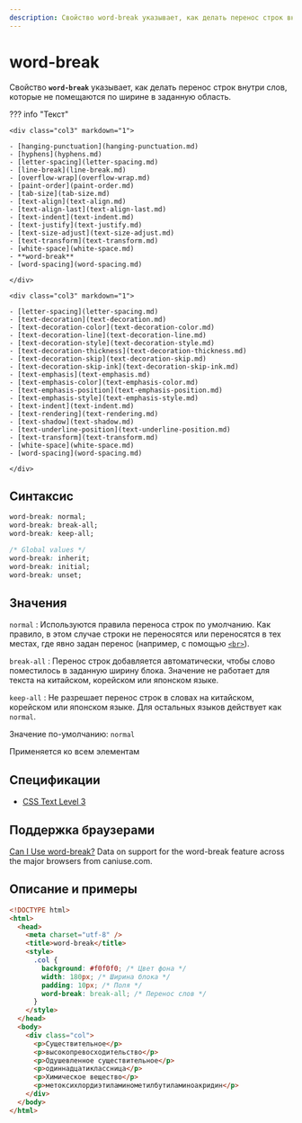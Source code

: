 ```yaml
---
description: Свойство word-break указывает, как делать перенос строк внутри слов, которые не помещаются по ширине в заданную область
---
```


# word-break

Свойство **`word-break`** указывает, как делать перенос строк внутри слов, которые не помещаются по ширине в заданную область.

??? info "Текст"

    <div class="col3" markdown="1">

    - [hanging-punctuation](hanging-punctuation.md)
    - [hyphens](hyphens.md)
    - [letter-spacing](letter-spacing.md)
    - [line-break](line-break.md)
    - [overflow-wrap](overflow-wrap.md)
    - [paint-order](paint-order.md)
    - [tab-size](tab-size.md)
    - [text-align](text-align.md)
    - [text-align-last](text-align-last.md)
    - [text-indent](text-indent.md)
    - [text-justify](text-justify.md)
    - [text-size-adjust](text-size-adjust.md)
    - [text-transform](text-transform.md)
    - [white-space](white-space.md)
    - **word-break**
    - [word-spacing](word-spacing.md)

    </div>

    <div class="col3" markdown="1">

    - [letter-spacing](letter-spacing.md)
    - [text-decoration](text-decoration.md)
    - [text-decoration-color](text-decoration-color.md)
    - [text-decoration-line](text-decoration-line.md)
    - [text-decoration-style](text-decoration-style.md)
    - [text-decoration-thickness](text-decoration-thickness.md)
    - [text-decoration-skip](text-decoration-skip.md)
    - [text-decoration-skip-ink](text-decoration-skip-ink.md)
    - [text-emphasis](text-emphasis.md)
    - [text-emphasis-color](text-emphasis-color.md)
    - [text-emphasis-position](text-emphasis-position.md)
    - [text-emphasis-style](text-emphasis-style.md)
    - [text-indent](text-indent.md)
    - [text-rendering](text-rendering.md)
    - [text-shadow](text-shadow.md)
    - [text-underline-position](text-underline-position.md)
    - [text-transform](text-transform.md)
    - [white-space](white-space.md)
    - [word-spacing](word-spacing.md)

    </div>

## Синтаксис

```css
word-break: normal;
word-break: break-all;
word-break: keep-all;

/* Global values */
word-break: inherit;
word-break: initial;
word-break: unset;
```

## Значения

`normal`
: Используются правила переноса строк по умолчанию. Как правило, в этом случае строки не переносятся или переносятся в тех местах, где явно задан перенос (например, с помощью [`<br>`](../html/br.md)).

`break-all`
: Перенос строк добавляется автоматически, чтобы слово поместилось в заданную ширину блока. Значение не работает для текста на китайском, корейском или японском языке.

`keep-all`
: Не разрешает перенос строк в словах на китайском, корейском или японском языке. Для остальных языков действует как `normal`.

Значение по-умолчанию: `normal`

Применяется ко всем элементам

## Спецификации

- [CSS Text Level 3](http://dev.w3.org/csswg/css3-text/#word-break)

## Поддержка браузерами

<p class="ciu_embed" data-feature="word-break" data-periods="future_1,current,past_1,past_2">
  <a href="http://caniuse.com/#feat=word-break">Can I Use word-break?</a> Data on support for the word-break feature across the major browsers from caniuse.com.
</p>

## Описание и примеры

```html
<!DOCTYPE html>
<html>
  <head>
    <meta charset="utf-8" />
    <title>word-break</title>
    <style>
      .col {
        background: #f0f0f0; /* Цвет фона */
        width: 180px; /* Ширина блока */
        padding: 10px; /* Поля */
        word-break: break-all; /* Перенос слов */
      }
    </style>
  </head>
  <body>
    <div class="col">
      <p>Cуществительное</p>
      <p>высокопревосходительство</p>
      <p>Одушевленное существительное</p>
      <p>одиннадцатиклассница</p>
      <p>Химическое вещество</p>
      <p>метоксихлордиэтиламинометилбутиламиноакридин</p>
    </div>
  </body>
</html>
```
